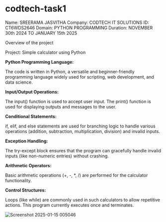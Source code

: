 # codtech-task1

Name: SREERAMA JASVITHA
Company: CODTECH IT SOLUTIONS
ID: CT6WDS2646
Domain: PYTHON PROGRAMMING
Duration: NOVEMBER 30th 2024 TO JANUARY 15th 2025

Overview of the project

Project: Simple calculator using Python

**Python Programming Language:**

The code is written in Python, a versatile and beginner-friendly programming language widely used for scripting, web development, and data science.

**Input/Output Operations:**

The input() function is used to accept user input.
The print() function is used for displaying outputs and messages to the user.

**Conditional Statements:**

if, elif, and else statements are used for branching logic to handle various operations (addition, subtraction, multiplication, division) and invalid inputs.

**Exception Handling:**

The try-except block ensures that the program can gracefully handle invalid inputs (like non-numeric entries) without crashing.

**Arithmetic Operators:**

Basic arithmetic operations (+, -, *, /) are performed for the calculator functionality.

**Control Structures:**

Loops (like while) are commonly used in such calculators to allow repetitive actions. This program currently executes once and terminates.



![Screenshot 2025-01-15 005046](https://github.com/user-attachments/assets/b325fbed-3fac-4902-a39c-0ba320185390)
